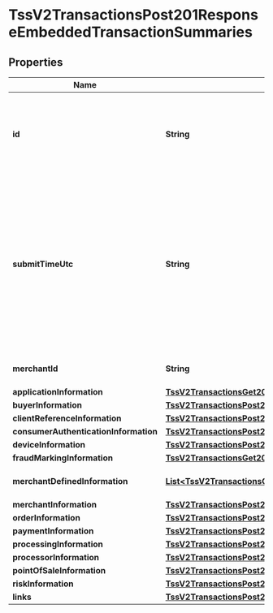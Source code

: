 
# TssV2TransactionsPost201ResponseEmbeddedTransactionSummaries

## Properties
Name | Type | Description | Notes
------------ | ------------- | ------------- | -------------
**id** | **String** | An unique identification number assigned by CyberSource to identify the submitted request. |  [optional]
**submitTimeUtc** | **String** | Time of request in UTC. &#x60;Format: YYYY-MM-DDThh:mm:ssZ&#x60;  Example 2016-08-11T22:47:57Z equals August 11, 2016, at 22:47:57 (10:47:57 p.m.). The T separates the date and the time. The Z indicates UTC.  |  [optional]
**merchantId** | **String** | The description for this field is not available. |  [optional]
**applicationInformation** | [**TssV2TransactionsGet200ResponseApplicationInformation**](TssV2TransactionsGet200ResponseApplicationInformation.md) |  |  [optional]
**buyerInformation** | [**TssV2TransactionsPost201ResponseEmbeddedBuyerInformation**](TssV2TransactionsPost201ResponseEmbeddedBuyerInformation.md) |  |  [optional]
**clientReferenceInformation** | [**TssV2TransactionsPost201ResponseEmbeddedClientReferenceInformation**](TssV2TransactionsPost201ResponseEmbeddedClientReferenceInformation.md) |  |  [optional]
**consumerAuthenticationInformation** | [**TssV2TransactionsPost201ResponseEmbeddedConsumerAuthenticationInformation**](TssV2TransactionsPost201ResponseEmbeddedConsumerAuthenticationInformation.md) |  |  [optional]
**deviceInformation** | [**TssV2TransactionsPost201ResponseEmbeddedDeviceInformation**](TssV2TransactionsPost201ResponseEmbeddedDeviceInformation.md) |  |  [optional]
**fraudMarkingInformation** | [**TssV2TransactionsGet200ResponseFraudMarkingInformation**](TssV2TransactionsGet200ResponseFraudMarkingInformation.md) |  |  [optional]
**merchantDefinedInformation** | [**List&lt;TssV2TransactionsGet200ResponseMerchantDefinedInformation&gt;**](TssV2TransactionsGet200ResponseMerchantDefinedInformation.md) | The description for this field is not available. |  [optional]
**merchantInformation** | [**TssV2TransactionsPost201ResponseEmbeddedMerchantInformation**](TssV2TransactionsPost201ResponseEmbeddedMerchantInformation.md) |  |  [optional]
**orderInformation** | [**TssV2TransactionsPost201ResponseEmbeddedOrderInformation**](TssV2TransactionsPost201ResponseEmbeddedOrderInformation.md) |  |  [optional]
**paymentInformation** | [**TssV2TransactionsPost201ResponseEmbeddedPaymentInformation**](TssV2TransactionsPost201ResponseEmbeddedPaymentInformation.md) |  |  [optional]
**processingInformation** | [**TssV2TransactionsPost201ResponseEmbeddedProcessingInformation**](TssV2TransactionsPost201ResponseEmbeddedProcessingInformation.md) |  |  [optional]
**processorInformation** | [**TssV2TransactionsPost201ResponseEmbeddedProcessorInformation**](TssV2TransactionsPost201ResponseEmbeddedProcessorInformation.md) |  |  [optional]
**pointOfSaleInformation** | [**TssV2TransactionsPost201ResponseEmbeddedPointOfSaleInformation**](TssV2TransactionsPost201ResponseEmbeddedPointOfSaleInformation.md) |  |  [optional]
**riskInformation** | [**TssV2TransactionsPost201ResponseEmbeddedRiskInformation**](TssV2TransactionsPost201ResponseEmbeddedRiskInformation.md) |  |  [optional]
**links** | [**TssV2TransactionsPost201ResponseEmbeddedLinks**](TssV2TransactionsPost201ResponseEmbeddedLinks.md) |  |  [optional]



